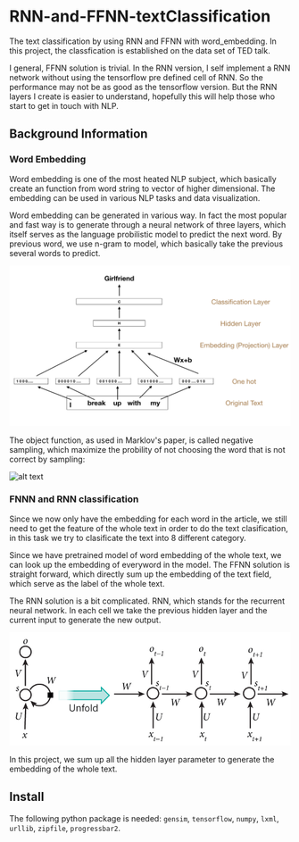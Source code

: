 # RNN-and-FFNN-textClassification


The text classification by using RNN and FFNN with word_embedding. In this project, the classfication is established on the data set of TED talk.

I general, FFNN solution is trivial. In the RNN version, I self implement a RNN network without using the tensorflow pre defined cell of RNN. So the performance may not be as good as the  tensorflow version. But the RNN layers I create is easier to understand, hopefully this will help those who start to get in touch with NLP.



## Background Information

### Word Embedding

Word embedding is one of the most heated NLP subject, which basically create an function from word string to vector of higher dimensional. The embedding can be used in various NLP tasks and data visualization.

Word embedding can be generated in various way. In fact the most popular and fast way is to generate through a neural network of three layers, which itself serves as the language probilistic model to predict the next word. By previous word, we use n-gram to model, which basically take the previous several words to predict.

![alt text](Embedding.png  "embedding")

The object function, as used in Marklov's paper, is called negative sampling,  which maximize the probility of not choosing the word that is not correct by sampling:

![alt text](nagative.png  "negative sampling")


### FNNN and RNN classification

Since we now only have the embedding for each word in the article, we still need to get the feature of the whole text in order to do the text clasification, in this task we try to clasificate the text into 8 different category.

Since we have pretrained model of word embedding of the whole text, we can look up the embedding of everyword in the model. The FFNN solution is straight forward, which directly sum up the embedding of the text field, which serve as the label of the whole text.

The RNN solution is a bit complicated. RNN, which stands for the recurrent neural network. In each cell we take the previous hidden layer and the current input to generate the new output.

![alt text](RNN.png  "RNN")

In this project, we sum up all the hidden layer parameter to generate the embedding of the whole text.


## Install
The following python package is needed: `gensim`, `tensorflow`, `numpy`, `lxml`, `urllib`, `zipfile`, `progressbar2`.

